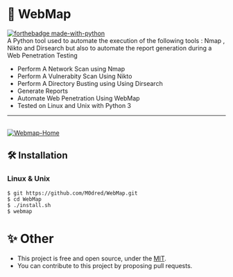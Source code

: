 # 📡 WebMap
[![forthebadge made-with-python](http://ForTheBadge.com/images/badges/made-with-python.svg)](https://www.python.org/) <br/>
A Python tool used to automate the execution of the following tools : Nmap , Nikto and Dirsearch but also to automate the report generation during a Web Penetration Testing 
* Perform A Network Scan using Nmap
* Perform A Vulnerabity Scan Using Nikto
* Perform A Directory Busting using Using Dirsearch
* Generate Reports
* Automate Web Penetration Using WebMap
* Tested on Linux and Unix with Python 3
------------------------------------
<br/>
<a href="https://ibb.co/YyZYYCS"><img src="https://i.ibb.co/CM2NNcy/Webmap-Home.png" alt="Webmap-Home" border="0"></a>
<br />

## 🛠 Installation
### Linux & Unix
```
$ git https://github.com/M0dred/WebMap.git
$ cd WebMap
$ ./install.sh
$ webmap
```

# ✨ Other
* This project is free and open source, under the [MIT](./LICENSE).
* You can contribute to this project by proposing pull requests.
